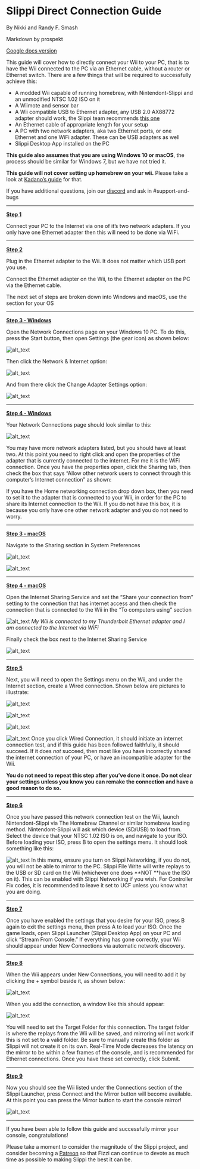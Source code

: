 # Slippi Direct Connection Guide
By Nikki and Randy F. Smash

Markdown by prospekt

[Google docs version](https://docs.google.com/document/d/1HhcdCIEZC-FtFEiAMZjyuAuVlTY7-9NyWZWoY09yr0c/edit?usp=sharing)

This guide will cover how to directly connect your Wii to your PC, that is to have the Wii connected to the PC via an Ethernet cable, without a router or Ethernet switch. There are a few things that will be required to successfully achieve this:

*   A modded Wii capable of running homebrew, with Nintendont-Slippi and an unmodified NTSC 1.02 ISO on it
*   A Wiimote and sensor bar
*   A Wii compatible USB to Ethernet adapter, any USB 2.0 AX88772 adapter should work, the Slippi team recommends [this one](https://www.amazon.com/UGREEN-Ethernet-Adapter-Nintendo-Chromebook/dp/B00MYT481C/)
*   An Ethernet cable of appropriate length for your setup
*   A PC with two network adapters, aka two Ethernet ports, or one Ethernet and one WiFi adapter. These can be USB adapters as well
*   Slippi Desktop App installed on the PC

**This guide also assumes that you are using Windows 10 or macOS**, the process should be similar for Windows 7, but we have not tried it.

**This guide will not cover setting up homebrew on your wii.** Please take a look at [Kadano’s guide](https://docs.google.com/document/d/1iaPI7Mb5fCzsLLLuEeQuR9-BeR8AOwvHyU-FM8GKmEs) for that.

If you have additional questions, join our [discord](https://discord.gg/pPfEaW5) and ask in #support-and-bugs

---
**<span style="text-decoration:underline;">Step 1</span>**

Connect your PC to the Internet via one of it’s two network adapters. If you only have one Ethernet adapter then this will need to be done via WiFi.

---
**<span style="text-decoration:underline;">Step 2</span>**

Plug in the Ethernet adapter to the Wii. It does not matter which USB port you use.

Connect the Ethernet adapter on the Wii, to the Ethernet adapter on the PC via the Ethernet cable.

The next set of steps are broken down into Windows and macOS, use the section for your OS

---
**<span style="text-decoration:underline;">Step 3 - Windows</span>**

Open the Network Connections page on your Windows 10 PC. To do this, press the Start button, then open Settings (the gear icon) as shown below:

![alt_text](https://i.ibb.co/WB8BgHX/unnamed.png "image_tooltip")

Then click the Network & Internet option:

![alt_text](https://i.ibb.co/zxHgWRW/unnamed-1.png "image_tooltip")

And from there click the Change Adapter Settings option:

![alt_text](https://i.ibb.co/PFDY1y8/unnamed-2.png "image_tooltip")

---
**<span style="text-decoration:underline;">Step 4 - Windows</span>**

Your Network Connections page should look similar to this:

![alt_text](https://i.ibb.co/tsNw5Bp/unnamed-3.png "image_tooltip")

You may have more network adapters listed, but you should have at least two. At this point you need to right click and open the properties of the adapter that is currently connected to the internet. For me it is the WiFi connection. Once you have the properties open, click the Sharing tab, then check the box that says “Allow other network users to connect through this computer’s Internet connection” as shown:

If you have the Home networking connection drop down box, then you need to set it to the adapter that is connected to your Wii, in order for the PC to share its Internet connection to the Wii. If you do not have this box, it is because you only have one other network adapter and you do not need to worry.



---
**<span style="text-decoration:underline;">Step 3 - macOS</span>**

Navigate to the Sharing section in System Preferences

![alt_text](https://i.ibb.co/yyjHb1y/unnamed-4.png "image_tooltip")

![alt_text](https://i.ibb.co/zPVJWsK/unnamed-5.png "image_tooltip")

---
**<span style="text-decoration:underline;">Step 4 - macOS</span>**

Open the Internet Sharing Service and set the “Share your connection from” setting to the connection that has internet access and then check the connection that is connected to the Wii in the “To computers using” section

![alt_text](https://i.ibb.co/q173msD/unnamed-6.png "image_tooltip")
_My Wii is connected to my Thunderbolt Ethernet adapter and I am connected to the Internet via WiFi_

Finally check the box next to the Internet Sharing Service

![alt_text](https://i.ibb.co/jJL0mnZ/unnamed-7.png "image_tooltip")

---
**<span style="text-decoration:underline;">Step 5</span>**

Next, you will need to open the Settings menu on the Wii, and under the Internet section, create a Wired connection. Shown below are pictures to illustrate:

![alt_text](https://i.ibb.co/3BtVjy4/unnamed-8.gif "image_tooltip")

![alt_text](https://i.ibb.co/N9grSy8/unnamed-9.gif "image_tooltip")

![alt_text](https://i.ibb.co/GR7GV35/unnamed-10.gif "image_tooltip")

![alt_text](https://i.ibb.co/1JHBnRQ/unnamed-11.gif "image_tooltip")
Once you click Wired Connection, it should initiate an internet connection test, and if this guide has been followed faithfully, it should succeed. If it does _not_ succeed, then most like you have incorrectly shared the internet connection of your PC, or have an incompatible adapter for the Wii.

<b>You do not need to repeat this step after you’ve done it once. Do not clear your settings unless you know you can remake the connection and have a good reason to do so.</b>

---
**<span style="text-decoration:underline;">Step 6</span>**

Once you have passed this network connection test on the Wii, launch Nintendont-Slippi via The Homebrew Channel or similar homebrew loading method. Nintendont-Slippi will ask which device (SD/USB) to load from. Select the device that your NTSC 1.02 ISO is on, and navigate to your ISO. Before loading your ISO, press B to open the settings menu. It should look something like this:

![alt_text](https://i.ibb.co/kB1M5dt/unnamed-12.png "image_tooltip")
In this menu, ensure you turn on Slippi Networking, if you do not, you will not be able to mirror to the PC. Slippi File Write will write replays to the USB or SD card on the Wii (whichever one does **NOT **have the ISO on it). This can be enabled with Slippi Networking if you wish. For Controller Fix codes, it is recommended to leave it set to UCF unless you know what you are doing.

---
**<span style="text-decoration:underline;">Step 7</span>**

Once you have enabled the settings that you desire for your ISO, press B again to exit the settings menu, then press A to load your ISO. Once the game loads, open Slippi Launcher (Slippi Desktop App) on your PC and click “Stream From Console.” If everything has gone correctly, your Wii should appear under New Connections via automatic network discovery.

---
**<span style="text-decoration:underline;">Step 8</span>**

When the Wii appears under New Connections, you will need to add it by clicking the + symbol beside it, as shown below:

![alt_text](https://i.ibb.co/3F97M96/unnamed-13.png "image_tooltip")

When you add the connection, a window like this should appear:

![alt_text](https://i.ibb.co/98gz3jF/unnamed-14.png "image_tooltip")

You will need to set the Target Folder for this connection. The target folder is where the replays from the Wii will be saved, and mirroring will not work if this is not set to a valid folder. Be sure to manually create this folder as Slippi will not create it on its own. Real-Time Mode decreases the latency on the mirror to be within a few frames of the console, and is recommended for Ethernet connections. Once you have these set correctly, click Submit.

---
**<span style="text-decoration:underline;">Step 9</span>**

Now you should see the Wii listed under the Connections section of the Slippi Launcher, press Connect and the Mirror button will become available. At this point you can press the Mirror button to start the console mirror!

![alt_text](https://i.ibb.co/Sm1XNv3/unnamed-15.png "image_tooltip")

---

If you have been able to follow this guide and successfully mirror your console, congratulations! 

Please take a moment to consider the magnitude of the Slippi project, and consider becoming a [Patreon](https://www.patreon.com/fizzi36) so that Fizzi can continue to devote as much time as possible to making Slippi the best it can be.
